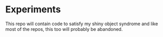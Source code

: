 # Experiments

This repo will contain code to satisfy my shiny object syndrome and like most of the repos, this too will probably be abandoned.
